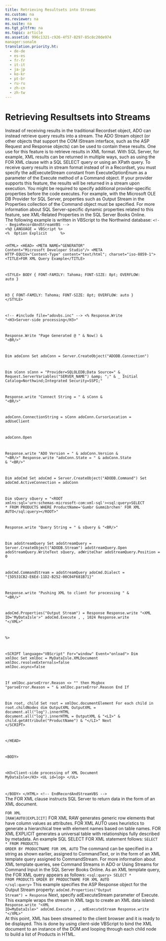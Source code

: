 ```yaml
---
title: Retrieving Resultsets into Streams
ms.custom: na
ms.reviewer: na
ms.suite: na
ms.tgt_pltfrm: na
ms.topic: article
ms.assetid: 996c1321-c926-4f57-8297-85c8c20de974
manager:sonalm
translation.priority.ht: 
  - de-de
  - es-es
  - fr-fr
  - it-it
  - ja-jp
  - ko-kr
  - pt-br
  - ru-ru
  - zh-cn
  - zh-tw
---
```

# Retrieving Resultsets into Streams
<?xml version="1.0" encoding="utf-8"?>
<developerConceptualDocument xmlns="http://ddue.schemas.microsoft.com/authoring/2003/5" xmlns:xlink="http://www.w3.org/1999/xlink" xmlns:xsi="http://www.w3.org/2001/XMLSchema-instance" xsi:schemaLocation="http://ddue.schemas.microsoft.com/authoring/2003/5 http://dduestorage.blob.core.windows.net/ddueschema/developer.xsd">
  <introduction>
    <para>Instead of receiving results in the traditional <legacyBold>Recordset</legacyBold> object, ADO can instead retrieve query results into a stream. The ADO <legacyBold>Stream</legacyBold> object (or other objects that support the COM <legacyBold>IStream</legacyBold> interface, such as the ASP <legacyBold>Request</legacyBold> and <legacyBold>Response</legacyBold> objects) can be used to contain these results. One use for this feature is to retrieve results in XML format. With SQL Server, for example, XML results can be returned in multiple ways, such as using the FOR XML clause with a SQL SELECT query or using an XPath query.</para>
    <para>To receive query results in stream format instead of in a <legacyBold>Recordset</legacyBold>, you must specify the <legacyBold>adExecuteStream</legacyBold> constant from <legacyBold>ExecuteOptionEnum</legacyBold> as a parameter of the <legacyBold>Execute</legacyBold> method of a <legacyBold>Command</legacyBold> object. If your provider supports this feature, the results will be returned in a stream upon execution. You might be required to specify additional provider-specific properties before the code executes. For example, with the Microsoft OLE DB Provider for SQL Server, properties such as <legacyBold>Output Stream</legacyBold> in the <legacyBold>Properties</legacyBold> collection of the <legacyBold>Command</legacyBold> object must be specified. For more information about SQL Server-specific dynamic properties related to this feature, see XML-Related Properties in the SQL Server Books Online.</para>
  </introduction>
  <section>
    <title>FOR XML Query Example</title>
    <content>
      <para>The following example is written in VBScript to the Northwind database:</para>
      <code>&lt;!-- BeginRecordAndStreamVBS --&gt;
&lt;%@ LANGUAGE = VBScript %&gt;
&lt;%  Option Explicit      %&gt;

&lt;HTML&gt;
&lt;HEAD&gt;
&lt;META NAME="GENERATOR" Content="Microsoft Developer Studio"/&gt;
&lt;META HTTP-EQUIV="Content-Type" content="text/html"; charset="iso-8859-1"&gt;
&lt;TITLE&gt;FOR XML Query Example&lt;/TITLE&gt;

&lt;STYLE&gt;
   BODY
   {
      FONT-FAMILY: Tahoma;
      FONT-SIZE: 8pt;
      OVERFLOW: auto
   }

   H3
   {
      FONT-FAMILY: Tahoma;
      FONT-SIZE: 8pt;
      OVERFLOW: auto
   }
&lt;/STYLE&gt;

&lt;!-- #include file="adovbs.inc" --&gt;
&lt;%
   Response.Write "&lt;H3&gt;Server-side processing&lt;/H3&gt;"

   Response.Write "Page Generated @ " &amp; Now() &amp; "&lt;BR/&gt;"

   Dim adoConn
   Set adoConn = Server.CreateObject("ADODB.Connection")

   Dim sConn
   sConn = "Provider=SQLOLEDB;Data Source=" &amp; _
      Request.ServerVariables("SERVER_NAME") &amp;amp; ";" &amp; _
      Initial Catalog=Northwind;Integrated Security=SSPI;"

   Response.write "Connect String = " &amp; sConn &amp; "&lt;BR/&gt;"

   adoConn.ConnectionString = sConn
   adoConn.CursorLocation = adUseClient

   adoConn.Open

   Response.write "ADO Version = " &amp; adoConn.Version &amp; "&lt;BR/&gt;"
   Response.write "adoConn.State = " &amp; adoConn.State &amp; "&lt;BR/&gt;"

   Dim adoCmd
   Set adoCmd = Server.CreateObject("ADODB.Command")
   Set adoCmd.ActiveConnection = adoConn

   Dim sQuery
   sQuery = "&lt;ROOT xmlns:sql='urn:schemas-microsoft-com:xml-sql'&gt;&lt;sql:query&gt;SELECT * FROM PRODUCTS WHERE ProductName='Gumbr Gummibrchen' FOR XML AUTO&lt;/sql:query&gt;&lt;/ROOT&gt;"

   Response.write "Query String = " &amp; sQuery &amp; "&lt;BR/&gt;"

   Dim adoStreamQuery
   Set adoStreamQuery = Server.CreateObject("ADODB.Stream")
   adoStreamQuery.Open
   adoStreamQuery.WriteText sQuery, adWriteChar
   adoStreamQuery.Position = 0

   adoCmd.CommandStream = adoStreamQuery
   adoCmd.Dialect = "{5D531CB2-E6Ed-11D2-B252-00C04F681B71}"

   Response.write "Pushing XML to client for processing "  &amp; "&lt;BR/&gt;"

   adoCmd.Properties("Output Stream") = Response
   Response.write "&lt;XML ID='MyDataIsle'&gt;"
   adoCmd.Execute , , 1024
   Response.write "&lt;/XML&gt;"

%&gt;

&lt;SCRIPT language="VBScript" For="window" Event="onload"&gt;
   Dim xmlDoc
   Set xmlDoc = MyDataIsle.XMLDocument
   xmlDoc.resolveExternals=false
   xmlDoc.async=false

   If xmlDoc.parseError.Reason &lt;&gt; "" then
      Msgbox "parseError.Reason = " &amp; xmlDoc.parseError.Reason
   End If
            
   Dim root, child
   Set root = xmlDoc.documentElement
   For each child in root.childNodes
      dim OutputXML
      OutputXML = document.all("log").innerHTML
      document.all("log").innerHTML = OutputXML &amp; "&lt;LI&gt;" &amp; child.getAttribute("ProductName") &amp; "&lt;/LI&gt;"
   Next
&lt;/SCRIPT&gt;

&lt;/HEAD&gt;

&lt;BODY&gt;

   &lt;H3&gt;Client-side processing of XML Document MyDataIsle&lt;/H3&gt;
   &lt;UL id=log&gt;
   &lt;/UL&gt;

&lt;/BODY&gt;
&lt;/HTML&gt;
&lt;!-- EndRecordAndStreamVBS --&gt;
</code>
      <para>The FOR XML clause instructs SQL Server to return data in the form of an XML document.</para>
    </content>
    <sections>
      <section>
        <title>FOR XML Syntax</title>
        <content>
          <code>FOR XML [RAW|AUTO|EXPLICIT]</code>
          <para>FOR XML RAW generates generic row elements that have column values as attributes. FOR XML AUTO uses heuristics to generate a hierarchical tree with element names based on table names. FOR XML EXPLICIT generates a universal table with relationships fully described by metadata.</para>
          <para>An example SQL SELECT FOR XML statement follows:</para>
          <code>SELECT * FROM PRODUCTS ORDER BY PRODUCTNAME FOR XML AUTO</code>
          <para>The command can be specified in a string as shown earlier, assigned to <legacyBold>CommandText</legacyBold>, or in the form of an XML template query assigned to <legacyBold>CommandStream</legacyBold>. For more information about XML template queries, see <legacyLink xlink:href="0ac09dbe-2665-411e-8fbb-d1efe6c777be">Command Streams</legacyLink> in ADO or Using Streams for Command Input in the SQL Server Books Online.</para>
          <para>As an XML template query, the FOR XML query appears as follows:</para>
          <code>&lt;sql:query&gt; SELECT * FROM PRODUCTS ORDER BY PRODUCTNAME FOR XML AUTO &lt;/sql:query&gt;</code>
          <para>This example specifies the ASP <legacyBold>Response</legacyBold> object for the <legacyBold>Output Stream</legacyBold> property:</para>
          <code>adoCmd.Properties("Output Stream") = Response</code>
          <para>Next, specify <legacyBold>adExecuteStream</legacyBold> parameter of <legacyBold>Execute</legacyBold>. This example wraps the stream in XML tags to create an XML data island:</para>
          <code>Response.write "&lt;XML ID=MyDataIsle&gt;"
adoCmd.Execute , , adExecuteStream
Response.write "&lt;/XML&gt;"</code>
        </content>
      </section>
      <section>
        <title>Remarks</title>
        <content>
          <para>At this point, XML has been streamed to the client browser and it is ready to be displayed. This is done by using client-side VBScript to bind the XML document to an instance of the DOM and looping through each child node to build a list of Products in HTML.</para>
        </content>
      </section>
    </sections>
  </section>
  <relatedTopics />
</developerConceptualDocument>